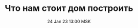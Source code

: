 ---
title: "Что нам стоит дом построить"
date: "24 Jan 23 13:00 MSK"
draft: false
speakers: ["ivan-kobzar"]
---